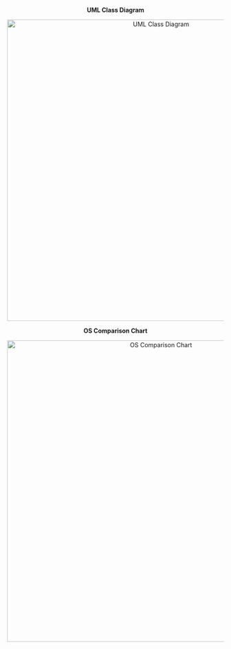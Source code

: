 <div align="center">
  <p><strong>UML Class Diagram</strong></p>
  <img src="https://sheraadams.github.io/assets/img/uml_class.png" width = "700" alt="UML Class Diagram">
</div>

<div align="center">
  <p><strong>OS Comparison Chart</strong></p>
  <img src="https://sheraadams.github.io/assets/img/os.jpg" width = "700" alt="OS Comparison Chart">
</div>
